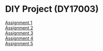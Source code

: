 # DIY Project (DY17003)
[Assignment 1](https://youtu.be/GePX-L1QQv4)<br>
[Assignment 2](https://youtu.be/R3yGqT9p-rk)<br>
[Assignment 3](https://youtu.be/NDJWwOzrTK4)<br>
[Assignment 4](https://youtu.be/xgv4rhbyAUs)<br>
[Assignment 5](https://youtu.be/ebQMWZvDFAQ)